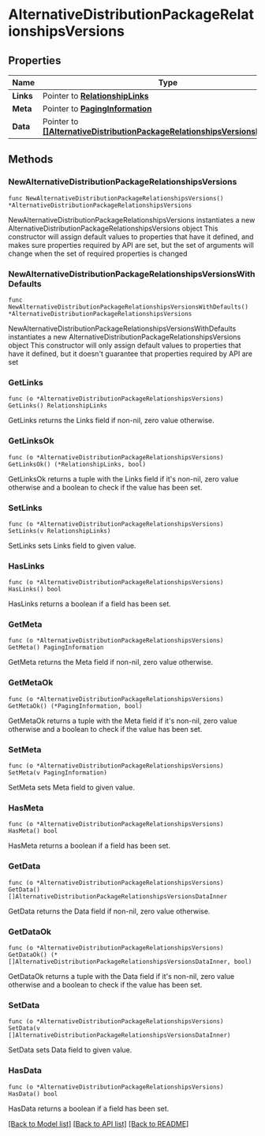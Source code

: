 # AlternativeDistributionPackageRelationshipsVersions

## Properties

Name | Type | Description | Notes
------------ | ------------- | ------------- | -------------
**Links** | Pointer to [**RelationshipLinks**](RelationshipLinks.md) |  | [optional] 
**Meta** | Pointer to [**PagingInformation**](PagingInformation.md) |  | [optional] 
**Data** | Pointer to [**[]AlternativeDistributionPackageRelationshipsVersionsDataInner**](AlternativeDistributionPackageRelationshipsVersionsDataInner.md) |  | [optional] 

## Methods

### NewAlternativeDistributionPackageRelationshipsVersions

`func NewAlternativeDistributionPackageRelationshipsVersions() *AlternativeDistributionPackageRelationshipsVersions`

NewAlternativeDistributionPackageRelationshipsVersions instantiates a new AlternativeDistributionPackageRelationshipsVersions object
This constructor will assign default values to properties that have it defined,
and makes sure properties required by API are set, but the set of arguments
will change when the set of required properties is changed

### NewAlternativeDistributionPackageRelationshipsVersionsWithDefaults

`func NewAlternativeDistributionPackageRelationshipsVersionsWithDefaults() *AlternativeDistributionPackageRelationshipsVersions`

NewAlternativeDistributionPackageRelationshipsVersionsWithDefaults instantiates a new AlternativeDistributionPackageRelationshipsVersions object
This constructor will only assign default values to properties that have it defined,
but it doesn't guarantee that properties required by API are set

### GetLinks

`func (o *AlternativeDistributionPackageRelationshipsVersions) GetLinks() RelationshipLinks`

GetLinks returns the Links field if non-nil, zero value otherwise.

### GetLinksOk

`func (o *AlternativeDistributionPackageRelationshipsVersions) GetLinksOk() (*RelationshipLinks, bool)`

GetLinksOk returns a tuple with the Links field if it's non-nil, zero value otherwise
and a boolean to check if the value has been set.

### SetLinks

`func (o *AlternativeDistributionPackageRelationshipsVersions) SetLinks(v RelationshipLinks)`

SetLinks sets Links field to given value.

### HasLinks

`func (o *AlternativeDistributionPackageRelationshipsVersions) HasLinks() bool`

HasLinks returns a boolean if a field has been set.

### GetMeta

`func (o *AlternativeDistributionPackageRelationshipsVersions) GetMeta() PagingInformation`

GetMeta returns the Meta field if non-nil, zero value otherwise.

### GetMetaOk

`func (o *AlternativeDistributionPackageRelationshipsVersions) GetMetaOk() (*PagingInformation, bool)`

GetMetaOk returns a tuple with the Meta field if it's non-nil, zero value otherwise
and a boolean to check if the value has been set.

### SetMeta

`func (o *AlternativeDistributionPackageRelationshipsVersions) SetMeta(v PagingInformation)`

SetMeta sets Meta field to given value.

### HasMeta

`func (o *AlternativeDistributionPackageRelationshipsVersions) HasMeta() bool`

HasMeta returns a boolean if a field has been set.

### GetData

`func (o *AlternativeDistributionPackageRelationshipsVersions) GetData() []AlternativeDistributionPackageRelationshipsVersionsDataInner`

GetData returns the Data field if non-nil, zero value otherwise.

### GetDataOk

`func (o *AlternativeDistributionPackageRelationshipsVersions) GetDataOk() (*[]AlternativeDistributionPackageRelationshipsVersionsDataInner, bool)`

GetDataOk returns a tuple with the Data field if it's non-nil, zero value otherwise
and a boolean to check if the value has been set.

### SetData

`func (o *AlternativeDistributionPackageRelationshipsVersions) SetData(v []AlternativeDistributionPackageRelationshipsVersionsDataInner)`

SetData sets Data field to given value.

### HasData

`func (o *AlternativeDistributionPackageRelationshipsVersions) HasData() bool`

HasData returns a boolean if a field has been set.


[[Back to Model list]](../README.md#documentation-for-models) [[Back to API list]](../README.md#documentation-for-api-endpoints) [[Back to README]](../README.md)


